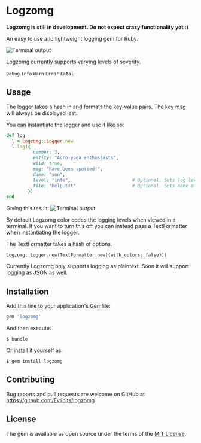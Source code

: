 # Logzomg

**Logzomg is still in development. Do not expect crazy functionality yet :)**

An easy to use and lightweight logging gem for Ruby.

![Terminal output](http://i.imgur.com/En1fz9r.png)

Logzomg currently supports varying levels of severity.

`
Debug
`
`
Info
`
`
Warn
`
`
Error
`
`
Fatal
`

## Usage

The logger takes a hash in and formats the key-value pairs. The key msg will always be displayed last.

You can instantiate the logger and use it like so:

```ruby
def log
  l = Logzomg::Logger.new
  l.log({
          number: 3,
          entity: "Acro-yoga enthusiasts",
          wild: true,
          msg: "Have been spotted!", 
          damn: "son",
          level: "info",                       # Optional. Sets log level. Default is warning
          file: "help.txt"                     # Optional. Sets name of file to log to. Default is log.txt
        })
end  
```

Giving this result:
![Terminal output](http://i.imgur.com/IvprMBS.png)

By default Logzomg color codes the logging levels when viewed in a terminal. If you want to turn this off you can instead pass a TextFormatter when instantiating the logger.

The TextFormatter takes a hash of options.

`
  Logzomg::Logger.new(TextFormatter.new({with_colors: false}))
`

Currently Logzomg only supports logging as plaintext. Soon it will support logging as JSON as well.


## Installation

Add this line to your application's Gemfile:

```ruby
gem 'logzomg'
```

And then execute:

    $ bundle

Or install it yourself as:

    $ gem install logzomg

## Contributing

Bug reports and pull requests are welcome on GitHub at https://github.com/Evilbits/logzomg


## License

The gem is available as open source under the terms of the [MIT License](http://opensource.org/licenses/MIT).

